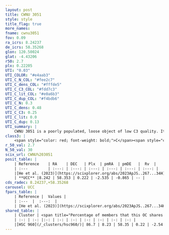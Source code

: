 ```yaml
---
layout: post
title: CWNU 3051
style: style
title_flag: true
more_names: 
fname: cwnu3051
fov: 0.09
ra_icrs: 8.24237
de_icrs: 58.35268
glon: 120.50024
glat: -4.43206
r50: 2.7
plx: 0.22205
UTI: "0.03"
UTI_COLOR: "#e4aab3"
UTI_C_N_COL: "#fee2c7"
UTI_C_dens_COL: "#fffde5"
UTI_C_C3_COL: "#fdd7c3"
UTI_C_lit_COL: "#e0a6b3"
UTI_C_dup_COL: "#f4bdb6"
UTI_C_N: 0.3
UTI_C_dens: 0.48
UTI_C_C3: 0.25
UTI_C_lit: 0.0
UTI_C_dup: 0.13
UTI_summary: |
    CWNU 3051 is a poorly populated, loose object of low C3 quality. It was recently reported in the literature.<br><br><span style="color: #99180f; font-weight: bold;">Warning: </span>This is likely a duplicate object, which shares a large percentage of members with at least one previously reported entry.
class3: |
    <span style="color: red; font-weight: bold;">C</span><span style="color: red; font-weight: bold;">C</span>
r_50_val: 2.7
N_50_val: 30
scix_url: CWNU%203051
posit_table: |
    | Reference    | RA    | DEC   | Plx  | pmRA  | pmDE   |  Rv  |
    | :---         | :---: | :---: | :---: | :---: | :---: | :---: |
    |[He et al. (2023)](https://scixplorer.org/abs/2023ApJS..267...34H) | 8.233 | 58.353 | 0.217 | -2.555 | -0.849 | -- |
    | **UCC** |8.242 | 58.353 | 0.222 | -2.535 | -0.865 | -- | 
cds_radec: 8.24237,+58.35268
carousel: UCC
fpars_table: |
    | Reference |  Values |
    | :---  |  :---:  |
    | [He et al. (2023)](https://scixplorer.org/abs/2023ApJS..267...34H) | `A0=2.1, m-M=12.85, logA=8.8` |
shared_table: |
    | Cluster | <span title="Percentage of members that this OC shares with the ones listed">%</span>   | RA   | DEC   | Plx   | pmRA  | pmDE  | Rv | UTI |
    | :-: | :-: |:-: | :-: | :-: | :-: | :-: | :-: | :-: |
    |[HSC 960](/_clusters/hsc960/)| 86.7 | 8.23 | 58.35 | 0.22 | -2.54 | -0.86 | -- |0.47 |
---
```

